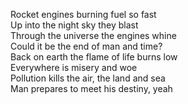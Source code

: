 Rocket engines burning fuel so fast\
Up into the night sky they blast\
Through the universe the engines whine\
Could it be the end of man and time?\
Back on earth the flame of life burns low\
Everywhere is misery and woe\
Pollution kills the air, the land and sea\
Man prepares to meet his destiny, yeah
